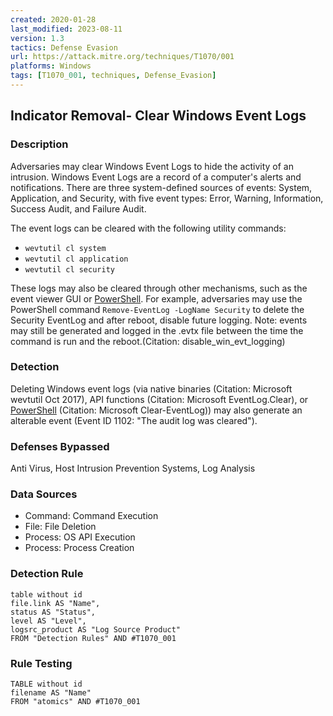 ```yaml
---
created: 2020-01-28
last_modified: 2023-08-11
version: 1.3
tactics: Defense Evasion
url: https://attack.mitre.org/techniques/T1070/001
platforms: Windows
tags: [T1070_001, techniques, Defense_Evasion]
---
```


## Indicator Removal- Clear Windows Event Logs

### Description

Adversaries may clear Windows Event Logs to hide the activity of an intrusion. Windows Event Logs are a record of a computer's alerts and notifications. There are three system-defined sources of events: System, Application, and Security, with five event types: Error, Warning, Information, Success Audit, and Failure Audit.

The event logs can be cleared with the following utility commands:

* <code>wevtutil cl system</code>
* <code>wevtutil cl application</code>
* <code>wevtutil cl security</code>

These logs may also be cleared through other mechanisms, such as the event viewer GUI or [PowerShell](https://attack.mitre.org/techniques/T1059/001). For example, adversaries may use the PowerShell command <code>Remove-EventLog -LogName Security</code> to delete the Security EventLog and after reboot, disable future logging. Note: events may still be generated and logged in the .evtx file between the time the command is run and the reboot.(Citation: disable_win_evt_logging)

### Detection

Deleting Windows event logs (via native binaries (Citation: Microsoft wevtutil Oct 2017), API functions (Citation: Microsoft EventLog.Clear), or [PowerShell](https://attack.mitre.org/techniques/T1059/001) (Citation: Microsoft Clear-EventLog)) may also generate an alterable event (Event ID 1102: "The audit log was cleared").

### Defenses Bypassed

Anti Virus, Host Intrusion Prevention Systems, Log Analysis

### Data Sources

  - Command: Command Execution
  -  File: File Deletion
  -  Process: OS API Execution
  -  Process: Process Creation
### Detection Rule

```dataview
table without id
file.link AS "Name",
status AS "Status",
level AS "Level",
logsrc_product AS "Log Source Product"
FROM "Detection Rules" AND #T1070_001
```

### Rule Testing

```dataview
TABLE without id
filename AS "Name"
FROM "atomics" AND #T1070_001
```
